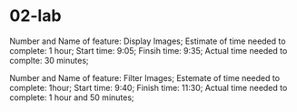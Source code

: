 # 02-lab

Number and Name of feature: Display Images;
Estimate of time needed to complete: 1 hour;
Start time: 9:05;
Finsih time: 9:35;
Actual time needed to complte: 30 minutes;

Number and Name of feature: Filter Images;
Estemate of time needed to complete: 1hour;
Start time: 9:40;
Finish time: 11:30;
Actual time needed to complete: 1 hour and 50 minutes;